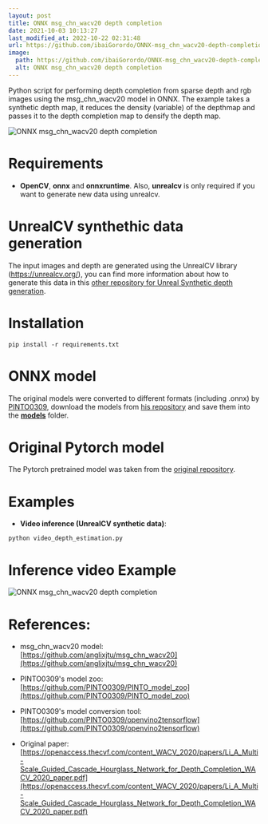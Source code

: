 ```yaml
---
layout: post
title: ONNX msg_chn_wacv20 depth completion
date: 2021-10-03 10:13:27 
last_modified_at: 2022-10-22 02:31:48 
url: https://github.com/ibaiGorordo/ONNX-msg_chn_wacv20-depth-completion
image:
  path: https://github.com/ibaiGorordo/ONNX-msg_chn_wacv20-depth-completion/raw/main/doc/img/out.png
  alt: ONNX msg_chn_wacv20 depth completion
---
```

Python script for performing depth completion from sparse depth and rgb images using the msg_chn_wacv20 model in ONNX. The example takes a synthetic depth map, it reduces the density (variable) of the depthmap and passes it to the depth completion map to densify the depth map.

![ONNX msg_chn_wacv20 depth completion](https://github.com/ibaiGorordo/ONNX-msg_chn_wacv20-depth-completion/raw/main/doc/img/out.png)

# Requirements

 * **OpenCV**, **onnx** and **onnxruntime**. Also, **unrealcv** is only required if you want to generate new data using unrealcv.

# UnrealCV synthethic data generation
The input images and depth are generated using the UnrealCV library (https://unrealcv.org/), you can find more information about how to generate this data in this [other repository for Unreal Synthetic depth generation](https://github.com/ibaiGorordo/UnrealCV-stereo-depth-generation).

# Installation
```
pip install -r requirements.txt
```

# ONNX model
The original models were converted to different formats (including .onnx) by [PINTO0309](https://github.com/PINTO0309), download the models from [his repository](https://github.com/PINTO0309/PINTO_model_zoo/tree/main/160_msg_chn_wacv20) and save them into the **[models](https://github.com/ibaiGorordo/ONNX-msg_chn_wacv20-depth-completion/tree/main/models)** folder.

# Original Pytorch model
The Pytorch pretrained model was taken from the [original repository](https://github.com/anglixjtu/msg_chn_wacv20).

# Examples

  * **Video inference (UnrealCV synthetic data)**:

 ```
 python video_depth_estimation.py
 ```

# Inference video Example
![ONNX msg_chn_wacv20 depth completion](https://github.com/ibaiGorordo/ONNX-msg_chn_wacv20-depth-completion/raw/main/doc/img/msg_chn_wacv20-depth-completion.gif)

# References:
* msg_chn_wacv20 model: [https://github.com/anglixjtu/msg_chn_wacv20](https://github.com/anglixjtu/msg_chn_wacv20)
* PINTO0309's model zoo: [https://github.com/PINTO0309/PINTO_model_zoo](https://github.com/PINTO0309/PINTO_model_zoo)
* PINTO0309's model conversion tool: [https://github.com/PINTO0309/openvino2tensorflow](https://github.com/PINTO0309/openvino2tensorflow)

* Original paper:
[https://openaccess.thecvf.com/content_WACV_2020/papers/Li_A_Multi-Scale_Guided_Cascade_Hourglass_Network_for_Depth_Completion_WACV_2020_paper.pdf](https://openaccess.thecvf.com/content_WACV_2020/papers/Li_A_Multi-Scale_Guided_Cascade_Hourglass_Network_for_Depth_Completion_WACV_2020_paper.pdf)


